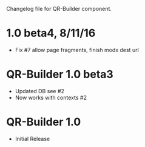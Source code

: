 Changelog file for QR-Builder component.

1.0 beta4, 8/11/16
====================================
- Fix #7 allow page fragments, finish modx dest url

QR-Builder 1.0 beta3
====================================
- Updated DB see #2
- Now works with contexts #2

QR-Builder 1.0
====================================
- Initial Release